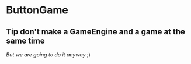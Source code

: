# ButtonGame

## Tip don't make a GameEngine and a game at the same time
_But we are going to do it anyway_ ;)
